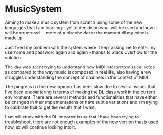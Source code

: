 MusicSystem
===========
Aiming to make a music system from scratch using some of the new 
languages that I am learning - yet to decide on what will be used and 
how it will be structured ... more of a placeholder at the moment till 
my mind is made up 

Just fixed my problem with the system where it kept asking me to enter 
my username and password again and again - thanks to Stack Overflow for 
the solution

The day was spent trying to understand how MIDI interprets musical notes as compared 
to the way music is composed in real life, also having a few struggles understanding 
the concept of channels in the context of MIDI

The progress on the development has been slow due to several issues that I've been encountering in terms of making the DL class work in the current environment. 
There are several methods and functionalities that have either be changed in their implementations or have subtle variations and I'm trying to callibrate that to get the results that I 
want. 

I am still stuck with the DL Importer issue that I have been trying to 
troubleshoot, there are not enough examples of the new version that is 
used now, so will continue looking into it.
